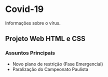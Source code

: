 # Covid-19
Informações sobre o vírus.

## Projeto Web HTML e CSS

### Assuntos Principais 
- Novo plano de restrição (Fase Emergencial)
- Paralização do Campeonato Paulista